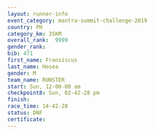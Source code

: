 ```yaml
---
layout: runner-info 
event_category: mantra-summit-challenge-2019 
country: PH
category_km: 35KM 
overall_rank:  9999
gender_rank: 
bib: 471
first_name: Fransiscus
last_name: Hosea
gender: M
team_name: RUNSTER
start: Sun, 12-00-00 am
checkpoint8: Sun, 02-42-28 pm
finish: 
race_time: 14-42-28
status: DNF
certificate: 
---
```

